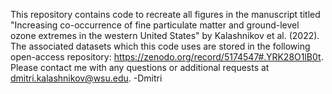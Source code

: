 This repository contains code to recreate all figures in the manuscript titled "Increasing co-occurrence of fine particulate matter 
and ground-level ozone extremes in the western United States" by Kalashnikov et al. (2022). The associated datasets which this code uses are stored
in the following open-access repository: https://zenodo.org/record/5174547#.YRK28O1lB0t. Please contact me with any questions or additional requests at
dmitri.kalashnikov@wsu.edu. -Dmitri
